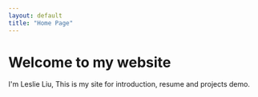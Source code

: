 ```yaml
---
layout: default
title: "Home Page"
---
```


# Welcome to my website

I'm Leslie Liu, This is my site for introduction, resume and projects demo.